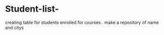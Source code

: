 # Student-list-
creating table for students    enrolled for  courses . make a repository of name and citys
